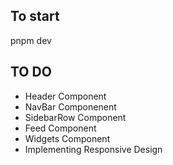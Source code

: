## To start

pnpm dev

## TO DO 

- Header Component 
- NavBar Componenent
- SidebarRow Component
- Feed Component
- Widgets Component
- Implementing Responsive Design

